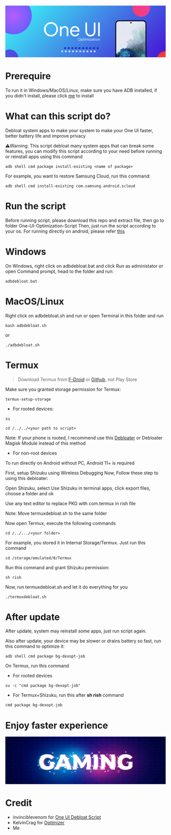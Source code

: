 <p align="center">
    <img src="./src/oneuios.png"/>
  </p>

# Prerequire
To run it in Windows/MacOS/Linux, make sure you have ADB installed, if you didn't install, please click [me](https://developer.android.com/studio/releases/platform-tools) to install
# What can this script do?
Debloat system apps to make your system to make your One UI faster, better battery life and improve privacy

⚠️Warning: This script debloat many system apps that can break some features, you can modify this script according to your need before running or reinstall apps using this command
~~~
adb shell cmd package install-existing <name of package>
~~~
For example, you want to restore Samsung Cloud, run this command:
~~~
adb shell cmd install-existing com.samsung.android.scloud  
~~~
# Run the script
Before running script, please download this repo and extract file, then go to folder One-UI-Optimization-Script
 Then, just run the script according to your os. For running directly on android, please refer [this](#Termux)

# Windows
On Windows, right click on adbdebloat.bat and click Run as administator
or open Command prompt, head to the folder and run:
~~~
adbdebloat.bat
~~~
# MacOS/Linux
Right click on adbdebloat.sh and run
or open Terminal in this folder and run
~~~
bash adbdebloat.sh
~~~
or 
~~~
./adbdebloat.sh
~~~
# Termux
>Download Termux from [F-Droid](https://f-droid.org/en/packages/com.termux/) or [Github](https://github.com/termux/termux-app/releases), not Play Store

Make sure you granted storage permission for Termux:
~~~
termux-setup-storage
~~~

- For rooted devices:
 ~~~
 su
 ~~~
 ~~~
 cd /../../<your path to script>
~~~
Note: If your phone is rooted, I recommend use this [Debloater](https://github.com/sunilpaulmathew/De-Bloater) or Debloater Magisk Module instead of this method

- For non-root devices

To run directly on Android without PC, Android 11+ is required

First, setup Shizuku using Wireless Debugging
Now, Follow these step to using this debloater:

 Open Shizuku, select Use Shizuku in terminal apps, click export files, choose a folder and ok

 Use any text editor to replace PKG with com.termux in rish file

Note: Move termuxdebloat.sh to the same folder

 Now open Termux, execute the following commands
 ~~~
 cd /../.../<your folder>
~~~

For example, you stored it in Internal Storage/Termux. Just run this command

~~~
cd /storage/emulated/0/Termux
~~~

Run this command and grant Shizuku permission:
~~~
sh rish
~~~

Now, run termuxdebloat.sh and let it do everything for you
~~~
./termuxdebloat.sh
~~~
# After update
After update, system may reinstall some apps, just run script again.

Also after update, your device may be slower or drains battery so fast, run this command to optimize it:
~~~
adb shell cmd package bg-dexopt-job
~~~

On Termux, run this command

- For rooted devices
~~~
su -c "cmd package bg-dexopt-job"
~~~
 - For Termux+Shizuku, run this after **sh rish** command
 ~~~
 cmd package bg-dexopt-job
 ~~~

# Enjoy faster experience
<p align="center">
    <img src="./src/gaming.jpg"/>
  </p>

# Credit
- invinciblevenom for [One UI Debloat Script](https://github.com/invinciblevenom/debloat_samsung_android/blob/main/README.md)
- KelvinCrag for [Optimizer](https://github.com/KelvinCrag/Optimizer)
- Me
